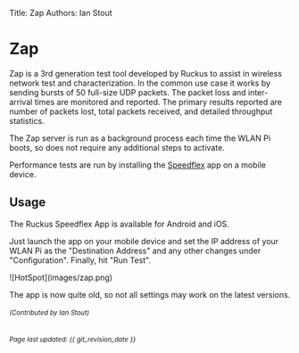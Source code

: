 Title: Zap
Authors: Ian Stout

# Zap

Zap is a 3rd generation test tool developed by Ruckus to assist in wireless network test and characterization. In the common use case it works by sending bursts of 50 full-size UDP packets.  The packet loss and inter-arrival times are monitored and reported.  The primary results reported are number of packets lost, total packets received, and detailed throughput statistics.

The Zap server is run as a background process each time the WLAN Pi boots, so does not require any additional steps to activate. 

Performance tests are run by installing the [Speedflex][speedflex] app on a mobile device.

## Usage

The Ruckus Speedflex App is available for Android and iOS.

Just launch the app on your mobile device and set the IP address of your WLAN Pi as the "Destination Address" and any other changes under "Configuration". Finally, hit "Run Test". 
<div style="float: center;">
![HotSpot](images/zap.png)
</div>

The app is now quite old, so not all settings may work on the latest versions. 

<!-- Link list -->
[speedflex]: https://www.commscope.com/resources/apps/ruckus-speedflex/

<small><i>(Contributed by Ian Stout)</i></small>

<small><br><i>Page last updated: {{ git_revision_date }} </i></small>

